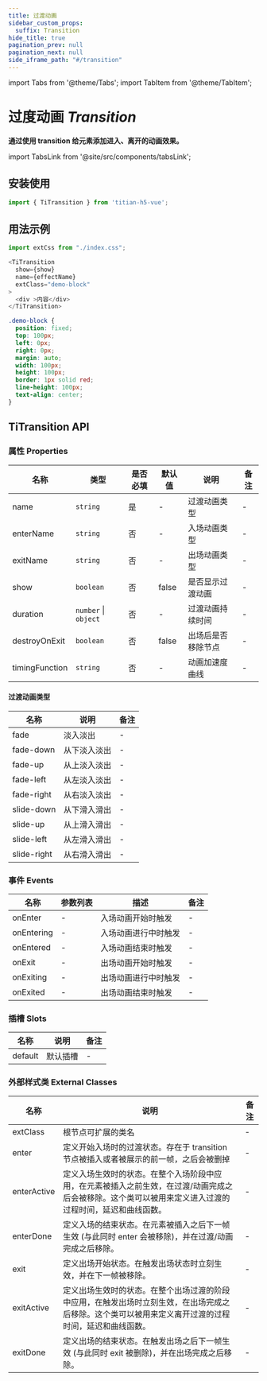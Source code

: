 ```yaml
---
title: 过渡动画
sidebar_custom_props:
  suffix: Transition
hide_title: true
pagination_prev: null
pagination_next: null
side_iframe_path: "#/transition"
---
```


import Tabs from '@theme/Tabs';
import TabItem from '@theme/TabItem';

# 过度动画 _Transition_

**通过使用 transition 给元素添加进入、离开的动画效果。**

import TabsLink from '@site/src/components/tabsLink';

<TabsLink id="titransition-api" />

## 安装使用

```typescript showLineNumbers
import { TiTransition } from 'titian-h5-vue';
```

## 用法示例


<Tabs>
  <TabItem value="tsx" label="index.tsx" >


```typescript tsx showLineNumbers
import extCss from "./index.css";

<TiTransition
  show={show}
  name={effectName}
  extClass="demo-block"
>
  <div >内容</div>
</TiTransition>
```

  </TabItem>
  <TabItem value="css" label="index.css">

```css showLineNumbers
.demo-block {
  position: fixed;
  top: 100px;
  left: 0px;
  right: 0px;
  margin: auto;
  width: 100px;
  height: 100px;
  border: 1px solid red;
  line-height: 100px;
  text-align: center;
}
```
 </TabItem>
</Tabs>

## TiTransition API

### 属性 **Properties**

| 名称              | 类型             | 是否必填 | 默认值 | 说明               | 备注 |
|-----------------| ---------------- | -------- | ------ | ------------------ | ---- |
| name            | `string`           | 是       | -      | 过渡动画类型       | -    |
| enterName      | `string`           | 否       | -      | 入场动画类型       | -    |
| exitName       | `string`           | 否       | -      | 出场动画类型       | -    |
| show            | `boolean`          | 否       | false  | 是否显示过渡动画   | -    |
| duration        | `number` \| `object` | 否       | -      | 过渡动画持续时间   | -    |
| destroyOnExit | `boolean`          | 否       | false  | 出场后是否移除节点 | -    |
| timingFunction | `string`           | 否       | -      | 动画加速度曲线     | -    |

#### 过渡动画类型

| 名称        | 说明         | 备注 |
| ----------- | ------------ | ---- |
| fade        | 淡入淡出     | -    |
| fade-down   | 从下淡入淡出 | -    |
| fade-up     | 从上淡入淡出 | -    |
| fade-left   | 从左淡入淡出 | -    |
| fade-right  | 从右淡入淡出 | -    |
| slide-down  | 从下滑入滑出 | -    |
| slide-up    | 从上滑入滑出 | -    |
| slide-left  | 从左滑入滑出 | -    |
| slide-right | 从右滑入滑出 | -    |


### 事件 **Events**

| 名称       | 参数列表 | 描述                 | 备注 |
| ---------- | -------- | -------------------- | ---- |
| onEnter    | -        | 入场动画开始时触发   | -    |
| onEntering | -        | 入场动画进行中时触发 | -    |
| onEntered  | -        | 入场动画结束时触发   | -    |
| onExit     | -        | 出场动画开始时触发   | -    |
| onExiting  | -        | 出场动画进行中时触发 | -    |
| onExited   | -        | 出场动画结束时触发   | -    |

### 插槽 **Slots**

| 名称    | 说明     | 备注 |
| ------- | -------- | ---- |
| default | 默认插槽 | -    |

### 外部样式类 **External Classes**

| 名称         | 说明                                                                                                                                                    | 备注 |
| ------------ | ------------------------------------------------------------------------------------------------------------------------------------------------------- | ---- |
| extClass    | 根节点可扩展的类名                                                                                                                                      | -    |
| enter        | 定义开始入场时的过渡状态。存在于 transition 节点被插入或者被展示的前一帧，之后会被删掉                                                                  | -    |
| enterActive | 定义入场生效时的状态。在整个入场阶段中应用，在元素被插入之前生效，在过渡/动画完成之后会被移除。这个类可以被用来定义进入过渡的过程时间，延迟和曲线函数。 | -    |
| enterDone   | 定义入场的结束状态。在元素被插入之后下一帧生效 (与此同时 enter 会被移除)，并在过渡/动画完成之后移除。                                                   | -    |
| exit         | 定义出场开始状态。在触发出场状态时立刻生效，并在下一帧被移除。                                                                                          | -    |
| exitActive  | 定义出场生效时的状态。在整个出场过渡的阶段中应用，在触发出场时立刻生效，在出场完成之后移除。这个类可以被用来定义离开过渡的过程时间，延迟和曲线函数。    | -    |
| exitDone    | 定义出场的结束状态。在触发出场之后下一帧生效 (与此同时 exit 被删除)，并在出场完成之后移除。                                                             | -    |


